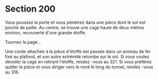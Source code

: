 # Section 200

Vous poussez la porte et vous pénétrez dans une pièce dont le sol est jonché de paille. Au
centre, se trouve une cage haute de deux mètres environ, recouverte d'une grande étoffe.

Tournez la page…




Une corde attachée à la pièce d'étoffe est passée dans un anneau de fer fixé au plafond, et
son autre extrémité retombe sur le sol. Si vous voulez dévoiler la cage en retirant l'étoffe,
rendez -vous au 321. Si vous préférez quitter la pièce et vous diriger vers le nord le long
du tunnel, rendez -vous au 316.